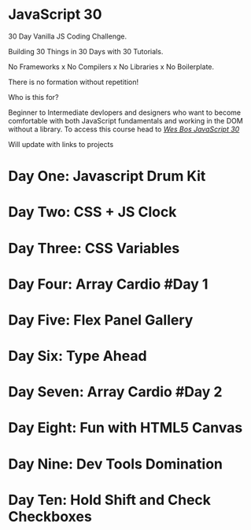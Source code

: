 # JavaScript 30

30 Day Vanilla JS Coding Challenge.

Building 30 Things in 30 Days with 30 Tutorials.

No Frameworks x No Compilers x No Libraries x No Boilerplate.

There is no formation without repetition!

Who is this for?

Beginner to Intermediate devlopers and designers who want to become comfortable with both JavaScript fundamentals and working in the DOM without a library. To access this course head to [*Wes Bos JavaScript 30*](https://JavaScript30.com)

Will update with links to projects

# Day One: Javascript Drum Kit
# Day Two: CSS + JS Clock
# Day Three: CSS Variables
# Day Four: Array Cardio #Day 1
# Day Five: Flex Panel Gallery
# Day Six: Type Ahead
# Day Seven: Array Cardio #Day 2
# Day Eight: Fun with HTML5 Canvas
# Day Nine: Dev Tools Domination
# Day Ten: Hold Shift and Check Checkboxes
